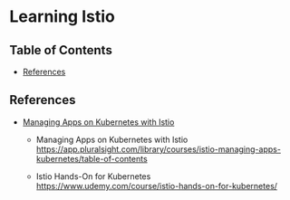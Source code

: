 # Learning Istio

## Table of Contents

<!-- START doctoc generated TOC please keep comment here to allow auto update -->
<!-- DON'T EDIT THIS SECTION, INSTEAD RE-RUN doctoc TO UPDATE -->

- [References](#references)

<!-- END doctoc generated TOC please keep comment here to allow auto update -->

## References

- [Managing Apps on Kubernetes with Istio](https://app.pluralsight.com/library/courses/istio-managing-apps-kubernetes/table-of-contents)

  - Managing Apps on Kubernetes with Istio
    <https://app.pluralsight.com/library/courses/istio-managing-apps-kubernetes/table-of-contents>

  - Istio Hands-On for Kubernetes
    <https://www.udemy.com/course/istio-hands-on-for-kubernetes/>

